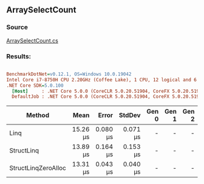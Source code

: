 ﻿## ArraySelectCount

### Source
[ArraySelectCount.cs](../../src/StructLinq.Benchmark/ArraySelectCount.cs)

### Results:
``` ini

BenchmarkDotNet=v0.12.1, OS=Windows 10.0.19042
Intel Core i7-8750H CPU 2.20GHz (Coffee Lake), 1 CPU, 12 logical and 6 physical cores
.NET Core SDK=5.0.100
  [Host]     : .NET Core 5.0.0 (CoreCLR 5.0.20.51904, CoreFX 5.0.20.51904), X64 RyuJIT
  DefaultJob : .NET Core 5.0.0 (CoreCLR 5.0.20.51904, CoreFX 5.0.20.51904), X64 RyuJIT


```
|              Method |     Mean |    Error |   StdDev | Gen 0 | Gen 1 | Gen 2 | Allocated |
|-------------------- |---------:|---------:|---------:|------:|------:|------:|----------:|
|                Linq | 15.26 μs | 0.080 μs | 0.071 μs |     - |     - |     - |      48 B |
|          StructLinq | 13.89 μs | 0.164 μs | 0.153 μs |     - |     - |     - |      32 B |
| StructLinqZeroAlloc | 13.31 μs | 0.043 μs | 0.040 μs |     - |     - |     - |         - |
